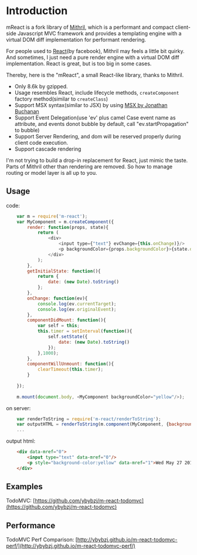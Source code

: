 Introduction
======
mReact is a fork library of [Mithril](https://lhorie.github.io/mithril/getting-started.html), which is  a performant and compact client-side Javascript MVC framework and provides a templating engine with a virtual DOM diff implementation for performant rendering.

For people used to [React](https://facebook.github.io/react/)(by facebook), Mithril may feels a little bit quirky. And sometimes, I just need a pure render engine with a virtual DOM diff implementation. React is great, but is too big in some cases. 

Thereby, here is the "mReact", a small React-like library, thanks to Mithril. 
* Only 8.6k by gzipped.
* Usage resembles React, include lifecycle methods, `createComponent` factory method(similar to `createClass`)
* Support MSX syntax(similar to JSX) by using [MSX by Jonathan Buchanan](https://github.com/insin/msx)
* Support Event Delegation(use 'ev' plus camel Case event name as attribute, and events donot bubble by default, call "ev.startPropagation" to bubble)
* Support Server Rendering, and dom will be reserved properly during client code execution.
* Support cascade rendering

I'm not trying to build a drop-in replacement for React, just mimic the taste. Parts of Mithril other than rendering are removed. So how to manage routing or model layer is all up to you.

Usage
------
code:
```javascript
    var m = require('m-react');
    var MyComponent = m.createComponent({
        render: function(props, state){
            return (
                <div>
                    <input type={"text"} evChange={this.onChange)}/>
                    <p backgroundColor={props.backgroundColor}>{state.date}</p>
                </div>
            );
        },
        getInitialState: function(){
            return {
                date: (new Date).toString()
            };
        },
        onChange: function(ev){
            console.log(ev.currentTarget);
            console.log(ev.originalEvent);
        },
        componentDidMount: function(){
            var self = this;
            this.timer = setInterval(function(){
                self.setState({
                    date: (new Date).toString()
                });               
            },1000);
        },
        componentWillUnmount: function(){
            clearTimeout(this.timer);
        }
        
    });
    
    m.mount(document.body, <MyComponent backgroundColor="yellow"/>);
```
on server:
```javascript
    var renderToString = require('m-react/renderToString');
    var outputHTML = renderToString(m.component(MyComponent, {backgroundColor: 'yellow'}), 0);//add second param to enable dom reservation in browser, do not pass this parameter if only want to output pure html string
    ...
```
output html:
```html
    <div data-mref="0">
        <input type="text" data-mref="0"/>
        <p style="background-color:yellow" data-mref="1">Wed May 27 2015 15:01:23 GMT+0800 (CST)</p>
    </div>
```

Examples
------
TodoMVC:  [https://github.com/ybybzj/m-react-todomvc](https://github.com/ybybzj/m-react-todomvc)

Performance
------
TodoMVC Perf Comparison:  [http://ybybzj.github.io/m-react-todomvc-perf/](http://ybybzj.github.io/m-react-todomvc-perf/)
